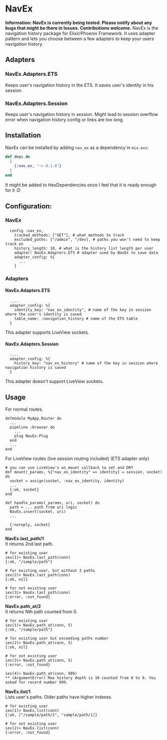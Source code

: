 # NavEx
**Information: NavEx is currently being tested. Please notify about any bugs that might be there in Issues. Contributions welcome.**
NavEx is the navigation history package for Elixir/Phoenix Framework. It uses adapter pattern and lets you choose between a few adapters to keep your users navigation history.

## Adapters

### NavEx.Adapters.ETS
Keeps user's navigation history in the ETS. It saves user's identity in his session.

### NavEx.Adapters.Session
Keeps user's navigation history in session. Might lead to session overflow error when navigation history config or links are too long.

## Installation
NavEx can be installed by adding `nav_ex` as a dependency in `mix.exs`:

```elixir
def deps do
  [
    {:nav_ex, "~> 0.1.0"}
  ]
end
```

It might be added to HexDependencies once I feel that it is ready enough for it :D

## Configuration:
### NavEx
```
  config :nav_ex,
    tracked_methods: ["GET"], # what methods to track
    excluded_paths: ["/admin", "/dev], # paths you won't need to keep track on
    history_length: 10, # what is the history list length per user
    adapter: NavEx.Adapters.ETS # adapter used by NavEx to save data
    adapter_config: %{
      ...
    }
```
### Adapters
#### NavEx.Adapters.ETS
```
  ....
  adapter_config: %{
    identity_key: "nav_ex_identity", # name of the key in session where the user's identity is saved
    table_name: :navigation_history # name of the ETS table
  }
```
This adapter supports LiveView sockets.

#### NavEx.Adapters.Session
```
  ....
  adapter_config: %{
    history_key: "nav_ex_history" # name of the key in session where navigation history is saved
  }
```
This adapter doesn't support LiveView sockets.

## Usage
For normal routes.

```
defmodule MyApp.Router do
  ...
  pipeline :browser do
    ...
    plug NavEx.Plug
  end
  ...
end
```

For LiveView routes (live session routing included) (ETS adapter only)
```
# you can use LiveView's on_mount callback to set and DRY
def mount(_params, %{"nav_ex_identity" => identity} = session, socket) do
  socket = assign(socket, :nav_ex_identity, identity)
  ...
  {:ok, socket}
end

def handle_params(_params, uri, socket) do
  path = ... path from uri logic
  NavEx.insert(socket, uri)
  ...

  {:noreply, socket}
end
```

**NavEx.last_path/1**\
It returns 2nd last path.
```
# for existing user
iex(1)> NavEx.last_path(conn)
{:ok, "/sample/path"}

# for existing user, but without 2 paths
iex(2)> NavEx.last_path(conn)
{:ok, nil}

# for not existing user
iex(3)> NavEx.last_path(conn)
{:error, :not_found}
```

**NavEx.path_at/2**\
It returns Nth path counted from 0.
```
# for existing user
iex(1)> NavEx.path_at(conn, 5)
{:ok, "/sample/path"}

# for existing user but exceeding paths number
iex(2)> NavEx.path_at(conn, 5)
{:ok, nil}

# for not existing user
iex(3)> NavEx.path_at(conn, 5)
{:error, :not_found}

iex(4)> NavEx.path_at(conn, 999)
** (ArgumentError) Max history depth is 10 counted from 0 to 9. You asked for record number 999.
```

**NavEx.list/1**\
Lists user's paths. Older paths have higher indexes.
```
# for existing user
iex(1)> NavEx.list(conn)
{:ok, ["/sample/path/2", "sample/path/1]}

# for not existing user
iex(2)> NavEx.list(conn)
{:error, :not_found}
```